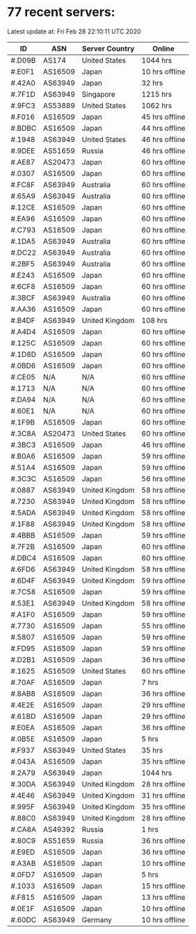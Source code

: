 # 77 recent servers:

Latest update at: Fri Feb 28 22:10:11 UTC 2020

| ID | ASN | Server Country | Online |
| -- | --- | -------------- | ------ |
| #.D09B | AS174 | United States | 1044 hrs |
| #.E0F1 | AS16509 | Japan | 10 hrs offline |
| #.42A0 | AS63949 | Japan | 32 hrs |
| #.7F1D | AS63949 | Singapore | 1215 hrs |
| #.9FC3 | AS53889 | United States | 1062 hrs |
| #.F016 | AS16509 | Japan | 45 hrs offline |
| #.BDBC | AS16509 | Japan | 44 hrs offline |
| #.1948 | AS63949 | United States | 46 hrs offline |
| #.9DEE | AS51659 | Russia | 46 hrs offline |
| #.AE87 | AS20473 | Japan | 60 hrs offline |
| #.0307 | AS16509 | Japan | 60 hrs offline |
| #.FC8F | AS63949 | Australia | 60 hrs offline |
| #.65A9 | AS63949 | Australia | 60 hrs offline |
| #.12CE | AS16509 | Japan | 60 hrs offline |
| #.EA96 | AS16509 | Japan | 60 hrs offline |
| #.C793 | AS16509 | Japan | 60 hrs offline |
| #.1DA5 | AS63949 | Australia | 60 hrs offline |
| #.DC22 | AS63949 | Australia | 60 hrs offline |
| #.2BF5 | AS63949 | Australia | 60 hrs offline |
| #.E243 | AS16509 | Japan | 60 hrs offline |
| #.6CF8 | AS16509 | Japan | 60 hrs offline |
| #.3BCF | AS63949 | Australia | 60 hrs offline |
| #.AA36 | AS16509 | Japan | 60 hrs offline |
| #.B4DF | AS63949 | United Kingdom | 108 hrs |
| #.A4D4 | AS16509 | Japan | 60 hrs offline |
| #.125C | AS16509 | Japan | 60 hrs offline |
| #.1D8D | AS16509 | Japan | 60 hrs offline |
| #.0BD6 | AS16509 | Japan | 60 hrs offline |
| #.CE05 | N/A | N/A | 60 hrs offline |
| #.1713 | N/A | N/A | 60 hrs offline |
| #.DA94 | N/A | N/A | 60 hrs offline |
| #.60E1 | N/A | N/A | 60 hrs offline |
| #.1F9B | AS16509 | Japan | 60 hrs offline |
| #.3C8A | AS20473 | United States | 60 hrs offline |
| #.3BC3 | AS16509 | Japan | 46 hrs offline |
| #.B0A6 | AS16509 | Japan | 59 hrs offline |
| #.51A4 | AS16509 | Japan | 59 hrs offline |
| #.3C3C | AS16509 | Japan | 56 hrs offline |
| #.0887 | AS63949 | United Kingdom | 58 hrs offline |
| #.7230 | AS63949 | United Kingdom | 58 hrs offline |
| #.5ADA | AS63949 | United Kingdom | 58 hrs offline |
| #.1F88 | AS63949 | United Kingdom | 58 hrs offline |
| #.4BBB | AS16509 | Japan | 59 hrs offline |
| #.7F2B | AS16509 | Japan | 60 hrs offline |
| #.DBC4 | AS16509 | Japan | 60 hrs offline |
| #.6FD6 | AS63949 | United Kingdom | 58 hrs offline |
| #.6D4F | AS63949 | United Kingdom | 59 hrs offline |
| #.7C58 | AS16509 | Japan | 59 hrs offline |
| #.53E1 | AS63949 | United Kingdom | 58 hrs offline |
| #.A1F0 | AS16509 | Japan | 59 hrs offline |
| #.7730 | AS16509 | Japan | 55 hrs offline |
| #.5807 | AS16509 | Japan | 59 hrs offline |
| #.FD95 | AS16509 | Japan | 59 hrs offline |
| #.D2B1 | AS16509 | Japan | 36 hrs offline |
| #.1625 | AS16509 | United States | 60 hrs offline |
| #.70AF | AS16509 | Japan | 7 hrs |
| #.8AB8 | AS16509 | Japan | 36 hrs offline |
| #.4E2E | AS16509 | Japan | 29 hrs offline |
| #.61BD | AS16509 | Japan | 29 hrs offline |
| #.E0EA | AS16509 | Japan | 36 hrs offline |
| #.0B5E | AS16509 | Japan | 5 hrs |
| #.F937 | AS63949 | United States | 35 hrs |
| #.043A | AS16509 | Japan | 35 hrs offline |
| #.2A79 | AS63949 | Japan | 1044 hrs |
| #.30DA | AS63949 | United Kingdom | 28 hrs offline |
| #.4E46 | AS63949 | United Kingdom | 31 hrs offline |
| #.995F | AS63949 | United Kingdom | 35 hrs offline |
| #.88C0 | AS63949 | United Kingdom | 28 hrs offline |
| #.CA8A | AS49392 | Russia | 1 hrs |
| #.80C9 | AS51659 | Russia | 36 hrs offline |
| #.E9ED | AS16509 | Japan | 36 hrs offline |
| #.A3AB | AS16509 | Japan | 10 hrs offline |
| #.0FD7 | AS16509 | Japan | 5 hrs |
| #.1033 | AS16509 | Japan | 15 hrs offline |
| #.F815 | AS16509 | Japan | 13 hrs offline |
| #.0E1F | AS16509 | Japan | 10 hrs offline |
| #.60DC | AS63949 | Germany | 10 hrs offline |

